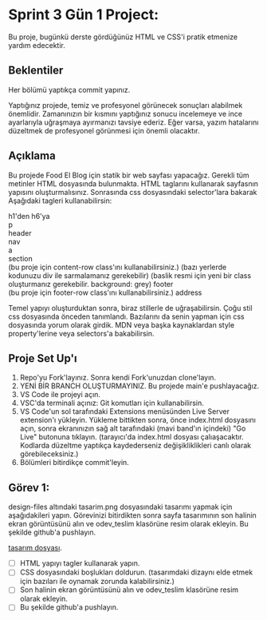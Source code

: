 # Sprint 3 Gün 1 Project: 

Bu proje, bugünkü derste gördüğünüz HTML ve CSS'i pratik etmenize yardım edecektir.


## Beklentiler
Her bölümü yaptıkça commit yapınız.

Yaptığınız projede, temiz ve profesyonel görünecek sonuçları alabilmek önemlidir.  Zamanınızın bir kısmını yaptığınız sonucu incelemeye ve ince ayarlarıyla uğraşmaya ayırmanızı tavsiye ederiz. Eğer varsa, yazım hatalarını düzeltmek de profesyonel görünmesi için önemli olacaktır.


## Açıklama

Bu projede Food El Blog için statik bir web sayfası yapacağız. Gerekli tüm metinler HTML dosyasında bulunmakta. HTML taglarını kullanarak sayfasnın yapısını oluşturmalısınız. Sonrasında css dosyasındaki selector'lara bakarak Aşağıdaki tagleri kullanabilirsin:

h1'den h6'ya<br />
p<br />
header<br />
nav<br />
a<br />
section<br /> (bu proje için content-row class'ını kullanabilirsiniz.) (bazı yerlerde kodunuzu div ile sarmalamanız gerekebilir) (baslik resmi için yeni bir class oluşturmanız gerekebilir. background: grey)
footer<br /> (bu proje için footer-row class'ını kullanabilirsiniz.)
address

Temel yapıyı oluşturduktan sonra, biraz stillerle de uğraşabilirsin. Çoğu stil css dosyasında önceden tanımlandı. Bazılarını da senin yapman için css dosyasında yorum olarak girdik. MDN veya başka kaynaklardan style property'lerine veya selectors'a bakabilirsin.

## Proje Set Up'ı

1. Repo'yu Fork'layınız. Sonra kendi Fork'unuzdan clone'layın.
2. YENİ BİR BRANCH OLUŞTURMAYINIZ. Bu projede main'e pushlayacağız.
3. VS Code ile projeyi açın.
4. VSC'da terminali açınız: Git komutları için kullanabilirsin.
5. VS Code'un sol tarafındaki Extensions menüsünden Live Server extension'ı yükleyin. Yükleme bittikten sonra, önce index.html dosyasını açın, sonra ekranınızın sağ alt tarafındaki (mavi band'ın içindeki) "Go Live" butonuna tıklayın. (tarayıcı'da index.html dosyası çalıaşacaktır. Kodlarda düzeltme yaptıkça kaydederseniz değişikliklikleri canlı olarak görebileceksiniz.)
6. Bölümleri bitirdikçe commit'leyin.


## Görev 1:

design-files altındaki tasarim.png dosyasındaki tasarımı yapmak için aşağıdakileri yapın. 
Görevinizi bitirdikten sonra sayfa tasarımının son halinin ekran görüntüsünü alın ve odev_teslim klasörüne resim olarak ekleyin. Bu şekilde github'a pushlayın.

[tasarım dosyası](https://www.figma.com/file/KXpJEFkg0KNORUw6rdwrbz/FSWeb-S3G1-UI-interface?node-id=1%3A4).

* [ ] HTML yapıyı tagler kullanarak yapın.
* [ ] CSS dosyasındaki boşlukları doldurun. (tasarımdaki dizaynı elde etmek için bazıları ile oynamak zorunda kalabilirsiniz.)
* [ ] Son halinin ekran görüntüsünü alın ve odev_teslim klasörüne resim olarak ekleyin.
* [ ] Bu şekilde github'a pushlayın.
